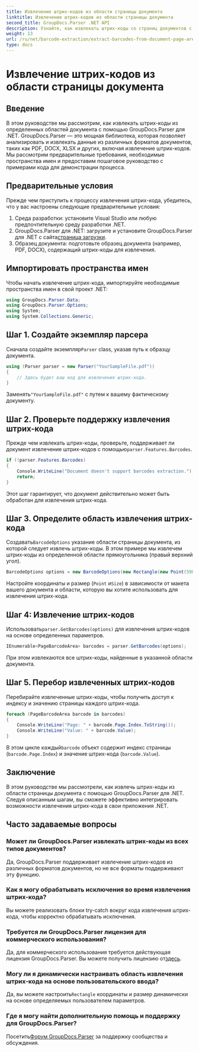 ```yaml
---
title: Извлечение штрих-кодов из области страницы документа
linktitle: Извлечение штрих-кодов из области страницы документа
second_title: GroupDocs.Parser .NET API
description: Узнайте, как извлекать штрих-коды со страниц документов с помощью GroupDocs.Parser для .NET. Расширьте свои возможности обработки документов с помощью этого пошагового руководства.
weight: 13
url: /ru/net/barcode-extraction/extract-barcodes-from-document-page-area/
type: docs
---
```

# Извлечение штрих-кодов из области страницы документа

## Введение
В этом руководстве мы рассмотрим, как извлекать штрих-коды из определенных областей документа с помощью GroupDocs.Parser для .NET. GroupDocs.Parser — это мощная библиотека, которая позволяет анализировать и извлекать данные из различных форматов документов, таких как PDF, DOCX, XLSX и других, включая извлечение штрих-кодов. Мы рассмотрим предварительные требования, необходимые пространства имен и предоставим пошаговое руководство с примерами кода для демонстрации процесса.
## Предварительные условия
Прежде чем приступить к процессу извлечения штрих-кода, убедитесь, что у вас настроены следующие предварительные условия:
1. Среда разработки: установите Visual Studio или любую предпочтительную среду разработки .NET.
2.  GroupDocs.Parser для .NET: загрузите и установите GroupDocs.Parser для .NET с сайта[страница загрузки](https://releases.groupdocs.com/parser/net/).
3. Образец документа: подготовьте образец документа (например, PDF, DOCX), содержащий штрих-коды для извлечения.

## Импортировать пространства имен
Чтобы начать извлечение штрих-кода, импортируйте необходимые пространства имен в свой проект .NET:
```csharp
using GroupDocs.Parser.Data;
using GroupDocs.Parser.Options;
using System;
using System.Collections.Generic;
```
## Шаг 1. Создайте экземпляр парсера
 Сначала создайте экземпляр`Parser` class, указав путь к образцу документа.
```csharp
using (Parser parser = new Parser("YourSampleFile.pdf"))
{
    // Здесь будет ваш код для извлечения штрих-кода.
}
```
 Заменять`"YourSampleFile.pdf"` с путем к вашему фактическому документу.
## Шаг 2. Проверьте поддержку извлечения штрих-кода
 Прежде чем извлекать штрих-коды, проверьте, поддерживает ли документ извлечение штрих-кодов с помощью`parser.Features.Barcodes`.
```csharp
if (!parser.Features.Barcodes)
{
    Console.WriteLine("Document doesn't support barcodes extraction.");
    return;
}
```
Этот шаг гарантирует, что документ действительно может быть обработан для извлечения штрих-кода.
## Шаг 3. Определите область извлечения штрих-кода
 Создавать`BarcodeOptions` указание области страницы документа, из которой следует извлечь штрих-коды. В этом примере мы извлечем штрих-коды из определенной области прямоугольника (правый верхний угол).
```csharp
BarcodeOptions options = new BarcodeOptions(new Rectangle(new Point(590, 80), new Size(150, 150)));
```
Настройте координаты и размер (`Point` и`Size`) в зависимости от макета вашего документа и области, которую вы хотите использовать для извлечения штрих-кода.
## Шаг 4: Извлечение штрих-кодов
 Использовать`parser.GetBarcodes(options)` для извлечения штрих-кодов на основе определенных параметров.
```csharp
IEnumerable<PageBarcodeArea> barcodes = parser.GetBarcodes(options);
```
При этом извлекаются все штрих-коды, найденные в указанной области документа.
## Шаг 5. Перебор извлеченных штрих-кодов
Перебирайте извлеченные штрих-коды, чтобы получить доступ к индексу и значению страницы каждого штрих-кода.
```csharp
foreach (PageBarcodeArea barcode in barcodes)
{
    Console.WriteLine("Page: " + barcode.Page.Index.ToString());
    Console.WriteLine("Value: " + barcode.Value);
}
```
 В этом цикле каждый`barcode` объект содержит индекс страницы (`barcode.Page.Index`) и значение штрих-кода (`barcode.Value`).

## Заключение
В этом руководстве мы рассмотрели, как извлечь штрих-коды из области страницы документа с помощью GroupDocs.Parser для .NET. Следуя описанным шагам, вы сможете эффективно интегрировать возможности извлечения штрих-кода в свои приложения .NET.

## Часто задаваемые вопросы
### Может ли GroupDocs.Parser извлекать штрих-коды из всех типов документов?
Да, GroupDocs.Parser поддерживает извлечение штрих-кодов из различных форматов документов, но не все форматы поддерживают эту функцию.
### Как я могу обрабатывать исключения во время извлечения штрих-кода?
Вы можете реализовать блоки try-catch вокруг кода извлечения штрих-кода, чтобы корректно обрабатывать исключения.
### Требуется ли GroupDocs.Parser лицензия для коммерческого использования?
Да, для коммерческого использования требуется действующая лицензия GroupDocs.Parser. Вы можете получить лицензию от[здесь](https://purchase.groupdocs.com/buy).
### Могу ли я динамически настраивать область извлечения штрих-кода на основе пользовательского ввода?
 Да, вы можете настроить`Rectangle` координаты и размер динамически на основе определяемых пользователем параметров.
### Где я могу найти дополнительную помощь и поддержку для GroupDocs.Parser?
 Посетить[Форум GroupDocs.Parser](https://forum.groupdocs.com/c/parser/17) за поддержку сообщества и обсуждения.